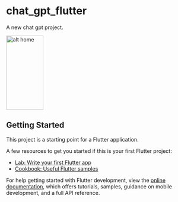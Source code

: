 # chat_gpt_flutter

A new chat  gpt  project.

<img src="https://github.com/xihadulislam/chat_gpt_flutter/blob/master/ss/home.png" alt="alt home" style="width:100;height:200">




## Getting Started

This project is a starting point for a Flutter application.

A few resources to get you started if this is your first Flutter project:

- [Lab: Write your first Flutter app](https://docs.flutter.dev/get-started/codelab)
- [Cookbook: Useful Flutter samples](https://docs.flutter.dev/cookbook)

For help getting started with Flutter development, view the
[online documentation](https://docs.flutter.dev/), which offers tutorials,
samples, guidance on mobile development, and a full API reference.

